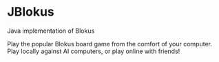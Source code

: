 JBlokus
=======

Java implementation of Blokus

Play the popular Blokus board game from the comfort of your computer. Play locally against AI computers, or play online with friends!
